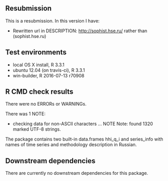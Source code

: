 ## Resubmission
This is a resubmission. In this version I have:

* Rewritten url in DESCRIPTION: <http://sophist.hse.ru/> rather than (sophist.hse.ru)


## Test environments
* local OS X install, R 3.3.1
* ubuntu 12.04 (on travis-ci), R 3.3.1
* win-builder, R 2016-07-13 r70908

## R CMD check results
There were no ERRORs or WARNINGs.

There was 1 NOTE:

* checking data for non-ASCII characters ... NOTE
  Note: found 1320 marked UTF-8 strings.

The package contains two built-in data.frames hhi_q_i and series_info with names of time series and methodology description in Russian. 

## Downstream dependencies
There are currently no downstream dependencies for this package.
